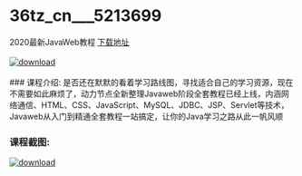# 36tz_cn___5213699
2020最新JavaWeb教程
[下载地址](http://www.36tz.cn/article/5213699 "下载地址")
<br/></br>[![download](http://36tz.cn/muke_img/2020_06_1-33-300x184.png "下载地址")](http://www.36tz.cn/article/5213699 "下载地址")
<br/></br>### 课程介绍:
是否还在默默的看着学习路线图，寻找适合自己的学习资源，现在不需要如此麻烦了，动力节点全新整理Javaweb阶段全套教程已经上线，内涵网络通信、HTML、CSS、JavaScript、MySQL、JDBC、JSP、Servlet等技术，Javaweb从入门到精通全套教程一站搞定，让你的Java学习之路从此一帆风顺

### 课程截图:
[![download](http://36tz.cn/muke_img/2020_06_2-36.png "下载地址")](http://www.36tz.cn/article/5213699 "下载地址")
